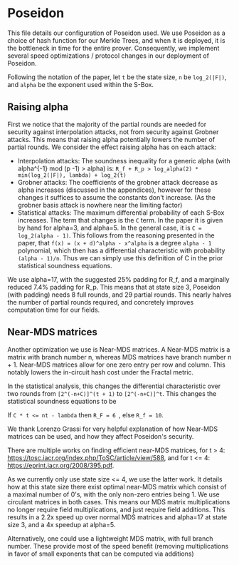 # Poseidon

This file details our configuration of Poseidon used. We use Poseidon as a choice of hash function for our Merkle Trees, and when it is deployed, it is the bottleneck in time for the entire prover. Consequently, we implement several speed optimizations / protocol changes in our deployment of Poseidon.

Following the notation of the paper, let `t` be the state size, `n` be `log_2(|F|)`, and `alpha` be the exponent used within the S-Box.

## Raising alpha

First we notice that the majority of the partial rounds are needed for security against interpolation attacks, not from security against Grobner attacks. This means that raising alpha potentially lowers the number of partial rounds. We consider the effect raising alpha has on each attack:

* Interpolation attacks: The soundness inequality for a generic alpha (with alpha^{-1} mod (p -1) > alpha) is:
    `R_f + R_p > log_alpha(2) * min(log_2(|F|), lambda) + log_2(t)`
* Grobner attacks: The coefficients of the grobner attack decrease as alpha increases (discussed in the appendices), however for these changes it suffices to assume the constants don't increase. (As the grobner basis attack is nowhere near the limiting factor)
* Statistical attacks: The maximum differential probability of each S-Box increases. The term that changes is the `C` term. In the paper it is given by hand for alpha=3, and alpha=5. In the general case, it is `C = log_2(alpha - 1)`. This follows from the reasoning presented in the paper, that `f(x) = (x + d)^alpha - x^alpha` is a degree `alpha - 1` polynomial, which then has a differential characteristic with probability `(alpha - 1)/n`. Thus we can simply use this definition of C in the prior statistical soundness equations.

We use alpha=17, with the suggested 25% padding for R_f, and a marginally reduced 7.4% padding for R_p. This means that at state size 3, Poseidon (with padding) needs 8 full rounds, and 29 partial rounds. This nearly halves the number of partial rounds required, and concretely improves computation time for our fields.

## Near-MDS matrices

Another optimization we use is Near-MDS matrices. A Near-MDS matrix is a matrix with branch number n, whereas MDS matrices have branch number n + 1. Near-MDS matrices allow for one zero entry per row and column. This notably lowers the in-circuit hash cost under the Fractal metric. 

In the statistical analysis, this changes the differential characteristic over two rounds from `[2^(-n+C)]^(t + 1)` to `[2^(-n+C)]^t`. This changes the statistical soundness equations to be

If `C * t <= nt - lambda` then `R_F = 6 `, else `R_f = 10`.

We thank Lorenzo Grassi for very helpful explanation of how Near-MDS matrices can be used, and how they affect Poseidon's security.

There are multiple works on finding efficient near-MDS matrices, for t > 4: https://tosc.iacr.org/index.php/ToSC/article/view/588, and for t <= 4: https://eprint.iacr.org/2008/395.pdf.

As we currently only use state size <= 4, we use the latter work. It details how at this state size there exist  optimal near-MDS matrix which consist of a maximal number of 0's, with the only non-zero entries being 1. We use circulant matrices in both cases. This means our MDS matrix multiplications no longer require field multiplications, and just require field additions. This results in a 2.2x speed up over normal MDS matrices and alpha=17 at state size 3, and a 4x speedup at alpha=5.

Alternatively, one could use a lightweight MDS matrix, with full branch number. These provide most of the speed benefit (removing multiplications in favor of small exponents that can be computed via additions)